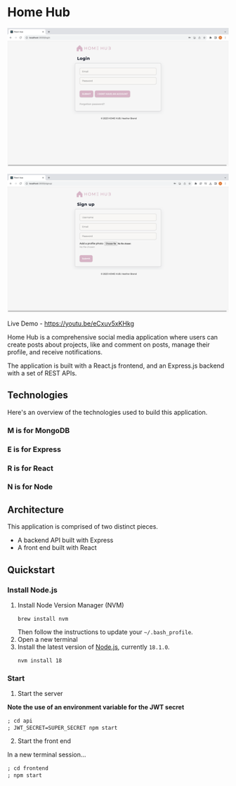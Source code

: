 # Home Hub 

![Login](/public/images/Login.png)

![Signup](/public/images/Signup.png)

Live Demo -  https://youtu.be/eCxuv5xKHkg

Home Hub is a comprehensive social media application where users can create posts about projects, like and comment on posts, manage their profile, and receive notifications.

The application is built with a React.js frontend, and an Express.js backend with a set of REST APIs.


## Technologies

Here's an overview of the technologies used to build this  application. 

### **M** is for MongoDB

### **E** is for Express

### **R** is for React

### **N** is for Node

## Architecture

This application is comprised of two distinct pieces.

- A backend API built with Express
- A front end built with React

## Quickstart

### Install Node.js

1. Install Node Version Manager (NVM)
   ```
   brew install nvm
   ```
   Then follow the instructions to update your `~/.bash_profile`.
2. Open a new terminal
3. Install the latest version of [Node.js](https://nodejs.org/en/), currently `18.1.0`.
   ```
   nvm install 18
   ```

### Start

1. Start the server

  **Note the use of an environment variable for the JWT secret**

   ```
   ; cd api
   ; JWT_SECRET=SUPER_SECRET npm start
   ```
2. Start the front end

  In a new terminal session...

  ```
  ; cd frontend
  ; npm start
  ```


